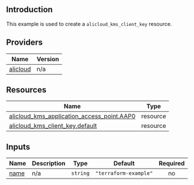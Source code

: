 <!-- BEGIN_TF_DOCS -->
## Introduction

This example is used to create a `alicloud_kms_client_key` resource.

## Providers

| Name | Version |
|------|---------|
| <a name="provider_alicloud"></a> [alicloud](#provider\_alicloud) | n/a |

## Resources

| Name | Type |
|------|------|
| [alicloud_kms_application_access_point.AAP0](https://registry.terraform.io/providers/aliyun/alicloud/latest/docs/resources/kms_application_access_point) | resource |
| [alicloud_kms_client_key.default](https://registry.terraform.io/providers/aliyun/alicloud/latest/docs/resources/kms_client_key) | resource |

## Inputs

| Name | Description | Type | Default | Required |
|------|-------------|------|---------|:--------:|
| <a name="input_name"></a> [name](#input\_name) | n/a | `string` | `"terraform-example"` | no |
<!-- END_TF_DOCS -->    